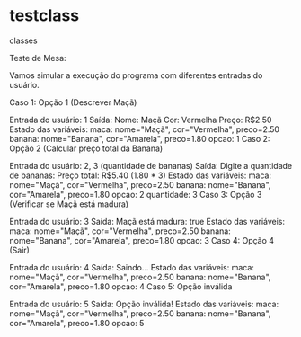 # testclass
classes


Teste de Mesa:

Vamos simular a execução do programa com diferentes entradas do usuário.

Caso 1: Opção 1 (Descrever Maçã)

Entrada do usuário: 1
Saída:
Nome: Maçã
Cor: Vermelha
Preço: R$2.50
Estado das variáveis:
maca: nome="Maçã", cor="Vermelha", preco=2.50
banana: nome="Banana", cor="Amarela", preco=1.80
opcao: 1
Caso 2: Opção 2 (Calcular preço total da Banana)

Entrada do usuário: 2, 3 (quantidade de bananas)
Saída:
Digite a quantidade de bananas:
Preço total: R$5.40 (1.80 * 3)
Estado das variáveis:
maca: nome="Maçã", cor="Vermelha", preco=2.50
banana: nome="Banana", cor="Amarela", preco=1.80
opcao: 2
quantidade: 3
Caso 3: Opção 3 (Verificar se Maçã está madura)

Entrada do usuário: 3
Saída:
Maçã está madura: true
Estado das variáveis:
maca: nome="Maçã", cor="Vermelha", preco=2.50
banana: nome="Banana", cor="Amarela", preco=1.80
opcao: 3
Caso 4: Opção 4 (Sair)

Entrada do usuário: 4
Saída:
Saindo...
Estado das variáveis:
maca: nome="Maçã", cor="Vermelha", preco=2.50
banana: nome="Banana", cor="Amarela", preco=1.80
opcao: 4
Caso 5: Opção inválida

Entrada do usuário: 5
Saída:
Opção inválida!
Estado das variáveis:
maca: nome="Maçã", cor="Vermelha", preco=2.50
banana: nome="Banana", cor="Amarela", preco=1.80
opcao: 5
